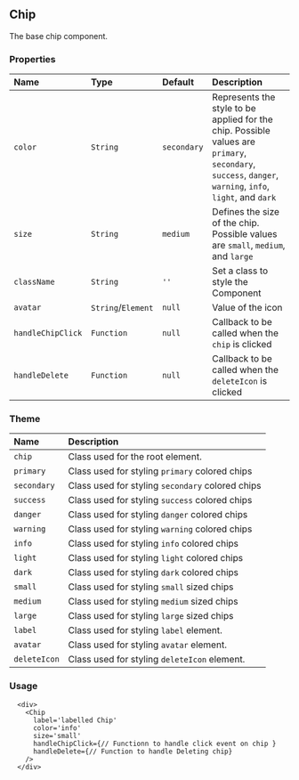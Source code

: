 ## Chip

The base chip component.

### Properties
| Name | Type | Default | Description |
|:-----|:-----|:-----|:-----|
| `color` | `String` | `secondary` | Represents the style to be applied for the chip. Possible values are `primary`, `secondary`, `success`, `danger`, `warning`, `info`, `light`, and `dark` |
| `size` | `String` | `medium`  | Defines the size of the chip. Possible values are `small`, `medium`, and `large` |
| `className` | `String` | `''` | Set a class to style the Component |
| `avatar` | `String`/`Element` | `null` | Value of the icon |
| `handleChipClick` | `Function` | `null` | Callback to be called when the `chip` is clicked |
| `handleDelete` | `Function` | `null` | Callback to be called when the `deleteIcon` is clicked |

### Theme

| Name     | Description|
|:---------|:-----------|
| `chip`   | Class used for the root element.|
| `primary` | Class used for styling `primary` colored chips |
| `secondary` | Class used for styling `secondary` colored chips |
| `success` | Class used for styling `success` colored chips |
| `danger` | Class used for styling `danger` colored chips |
| `warning` | Class used for styling `warning` colored chips |
| `info` | Class used for styling `info` colored chips |
| `light` | Class used for styling `light` colored chips |
| `dark` | Class used for styling `dark` colored chips |
| `small` | Class used for styling `small` sized chips |
| `medium` | Class used for styling `medium` sized chips |
| `large` | Class used for styling `large` sized chips |
| `label`   | Class used for styling `label` element.|
| `avatar`   | Class used for styling `avatar` element.|
| `deleteIcon`   | Class used for styling `deleteIcon` element.|

### Usage
```
  <div>
    <Chip
      label='labelled Chip'
      color='info'
      size='small'
      handleChipClick={// Functionn to handle click event on chip }
      handleDelete={// Function to handle Deleting chip}
    />
  </div>
```